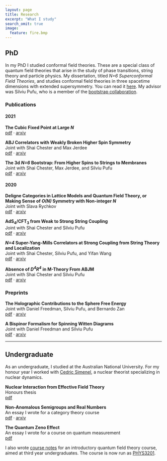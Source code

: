 ```yaml
---
layout: page
title: Research
excerpt: "What I study"
search_omit: true
image:
  feature: fire.bmp
---
```


## PhD

In my PhD I studied conformal field theories. These are a special class of quantum field theories that arise in the study of phase transitions, string theory and particle physics. My dissertation, titled *N=6 Superconformal Field Theories*, and studies conformal field theories in three spacetime dimensions with extended supersymmetry. You can read it [here](https://physics.princeton.edu/archives/theses/lib/upload/Damon_Binder_thesis.pdf). My advisor was Silviu Pufu, who is a member of the [bootstrap collaboration](https://bootstrapcollaboration.com/).

### Publications

#### 2021

**The Cubic Fixed Point at Large *N***  
    [pdf](https://arxiv.org/pdf/2106.03493v2.pdf) · [arxiv](https://arxiv.org/abs/2106.03493)

**ABJ Correlators with Weakly Broken Higher Spin Symmetry**  
    Joint with Shai Chester and Max Jerdee  
    [pdf](https://arxiv.org/pdf/2103.01969.pdf) · [arxiv](https://arxiv.org/abs/2103.01969)

**The 3d *N=6* Bootstrap: From Higher Spins to Strings to Membranes**  
    Joint with Shai Chester, Max Jerdee, and Silviu Pufu  
    [pdf](https://arxiv.org/abs/2011.05728) · [arxiv](https://arxiv.org/pdf/2011.05728.pdf)

#### 2020

**Deligne Categories in Lattice Models and Quantum Field Theory, or Making Sense of *O(N)* Symmetry with Non-integer *N***  
    Joint with Slava Rychkov  
    [pdf](https://arxiv.org/pdf/1911.07895.pdf) · [arxiv](https://arxiv.org/abs/1911.07895)

**AdS<sub>4</sub>/CFT<sub>3</sub> from Weak to Strong String Coupling**  
    Joint with Shai Chester and Silviu Pufu  
    [pdf](https://arxiv.org/pdf/1906.07195.pdf) · [arxiv](https://arxiv.org/abs/1906.07195)

***N=4* Super-Yang-Mills Correlators at Strong Coupling from String Theory and Localization**  
    Joint with Shai Chester, Silviu Pufu, and Yifan Wang  
    [pdf](https://arxiv.org/pdf/1902.06263.pdf) · [arxiv](https://arxiv.org/abs/1902.06263)

**Absence of *D<sup>4</sup>R<sup>4</sup>* in M-Theory From ABJM**  
    Joint with Shai Chester and Silviu Pufu  
    [pdf](https://arxiv.org/pdf/1808.10554.pdf) · [arxiv](https://arxiv.org/abs/1808.10554)

### Preprints
**The Holographic Contributions to the Sphere Free Energy**  
    Joint with Daniel Freedman, Silviu Pufu, and Bernardo Zan  
    [pdf](https://arxiv.org/pdf/2107.12382.pdf) · [arxiv](https://arxiv.org/abs/2107.12382)

**A Bispinor Formalism for Spinning Witten Diagrams**  
    Joint with Daniel Freedman and Silviu Pufu  
    [pdf](https://arxiv.org/pdf/2003.07448.pdf) · [arxiv](https://arxiv.org/abs/2003.07448)

---

## Undergraduate

As an undergraduate, I studied at the Australian National University. For my honour year I worked with [Cedric Simenel](https://physics.anu.edu.au/people/profile.php?ID=709&tab=publications), a nuclear theorist specializing in nuclear dynamics.

**Nuclear Interaction from Effective Field Theory**  
	Honours thesis  
	[pdf](/documents/HonoursThesis.pdf)

**Non-Anomalous Semigroups and Real Numbers**  
	An essay I wrote for a category theory course  
	[pdf](https://arxiv.org/pdf/1607.05997.pdf) · [arxiv](https://arxiv.org/abs/1607.05997)

**The Quantum Zeno Effect**  
	An essay I wrote for a course on quantum measurement  
	[pdf](/documents/QuantumZeno.pdf)

I also wrote [course notes](/documents/QFTNotes.pdf) for an introductory quantum field theory course, aimed at third year undergraduates. The course is now run as [PHYS3201](https://programsandcourses.anu.edu.au/2020/course/PHYS3201).